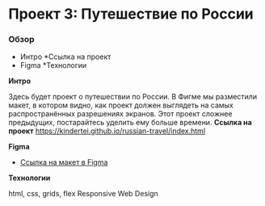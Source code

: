 # Проект 3: Путешествие по России

### Обзор
* Интро
*Ссылка на проект
* Figma
*Технологии

**Интро**

Здесь будет проект о путешествии по России.
В Фигме мы разместили макет, в котором видно, как проект должен выглядеть на самых распространённых разрешениях экранов.
Этот проект сложнее предыдущих, постарайтесь уделить ему больше времени.
**Ссылка на проект**
https://kindertei.github.io/russian-travel/index.html

**Figma**

* [Ссылка на макет в Figma](https://www.figma.com/file/OyRWEjU6wBwRe1hapzQoLx/Sprint-3%3A-Russia-%2F-desktop-%2B-mobile?node-id=28503%3A0)


**Технологии**

html, css, grids, flex
Responsive Web Design
